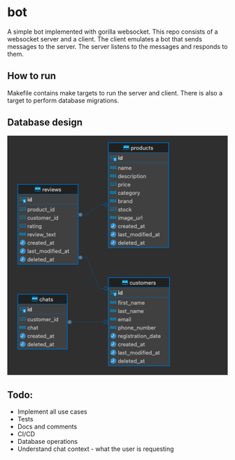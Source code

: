 # bot

A simple bot implemented with gorilla websocket. This repo consists of a websocket server and a client. The client emulates a bot that sends messages to the server. The server listens to the messages and responds to them.

## How to run

 Makefile contains make targets to run the server and client. There is also a target to perform database migrations.

## Database design

![DB](https://github.com/karthikraobr/bot/blob/main/db.png)


## Todo:

- Implement all use cases
- Tests
- Docs and comments
- CI/CD
- Database operations
- Understand chat context - what the user is requesting

